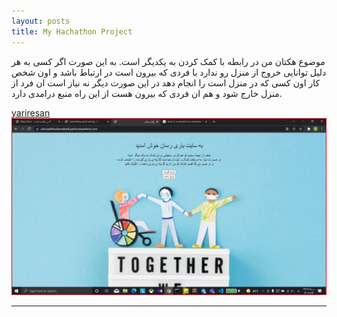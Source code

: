 ```yaml
---
layout: posts
title: My Hachathon Project
---
```





موضوع هکتان من در رابطه با کمک کردن به یکدیگر است. به این صورت اگر کسی به هر دلیل توانایی خروج از منزل رو ندارد با فردی که بیرون است در ارتباط باشد و اون شخص کار اون کسی که در منزل است را انجام دهد در این صورت دیگر نه نیاز است ان فرد از منزل خارج شود و هم ان فردی که بیرون هست از این راه منبع درامدی دارد.

[yariresan](https://azinsadathashemabadi.pythonanywhere.com/)
<a href="https://azinsadathashemabadi.pythonanywhere.com/"><img src="../assets/images/Screenshot.jpg"></a>

<!-- ![alt text](../assets/images/Screenshot.jpg "yariresan") -->

---
